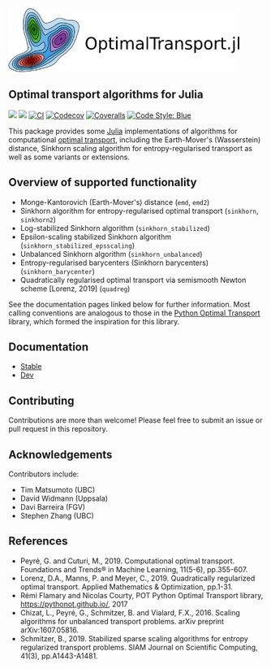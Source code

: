 <a href="https://zsteve.github.io/OptimalTransport.jl/dev">
<img src="images/optimaltransport_logo.png" height="125"><br></a>

## Optimal transport algorithms for Julia

[![](https://img.shields.io/badge/docs-stable-blue.svg)](https://zsteve.github.io/OptimalTransport.jl/stable)
[![](https://img.shields.io/badge/docs-dev-blue.svg)](https://zsteve.github.io/OptimalTransport.jl/dev)
[![CI](https://github.com/zsteve/OptimalTransport.jl/workflows/CI/badge.svg?branch=master)](https://github.com/zsteve/OptimalTransport.jl/actions?query=workflow%3ACI+branch%3Amaster)
[![Codecov](https://codecov.io/gh/zsteve/OptimalTransport.jl/branch/master/graph/badge.svg)](https://codecov.io/gh/zsteve/OptimalTransport.jl)
[![Coveralls](https://coveralls.io/repos/github/zsteve/OptimalTransport.jl/badge.svg?branch=master)](https://coveralls.io/github/zsteve/OptimalTransport.jl?branch=master)
[![Code Style: Blue](https://img.shields.io/badge/code%20style-blue-4495d1.svg)](https://github.com/invenia/BlueStyle)

This package provides some [Julia](https://julialang.org/) implementations of algorithms for computational [optimal transport](https://optimaltransport.github.io/), including the Earth-Mover's (Wasserstein) distance, Sinkhorn scaling algorithm for entropy-regularised transport as well as some variants or extensions. 

## Overview of supported functionality

* Monge-Kantorovich (Earth-Mover's) distance (`emd`, `emd2`)
* Sinkhorn algorithm for entropy-regularised optimal transport (`sinkhorn`, `sinkhorn2`)
* Log-stabilized Sinkhorn algorithm (`sinkhorn_stabilized`)
* Epsilon-scaling stabilized Sinkhorn algorithm (`sinkhorn_stabilized_epsscaling`) 
* Unbalanced Sinkhorn algorithm (`sinkhorn_unbalanced`)
* Entropy-regularised barycenters (Sinkhorn barycenters) (`sinkhorn_barycenter`)
* Quadratically regularised optimal transport via semismooth Newton scheme [Lorenz, 2019] (`quadreg`) 

See the documentation pages linked below for further information. Most calling conventions are analogous to those in the [Python Optimal Transport](https://optimaltransport.github.io/) library, which formed the inspiration for this library.

## Documentation

 - [Stable](https://zsteve.github.io/OptimalTransport.jl/stable)
 - [Dev](https://zsteve.github.io/OptimalTransport.jl/dev)

## Contributing

Contributions are more than welcome! Please feel free to submit an issue or pull request in this repository.

## Acknowledgements

Contributors include:

- Tim Matsumoto (UBC)
- David Widmann (Uppsala)
- Davi Barreira (FGV)
- Stephen Zhang (UBC)

## References

- Peyré, G. and Cuturi, M., 2019. Computational optimal transport. Foundations and Trends® in Machine Learning, 11(5-6), pp.355-607.
- Lorenz, D.A., Manns, P. and Meyer, C., 2019. Quadratically regularized optimal transport. Applied Mathematics & Optimization, pp.1-31.
- Rémi Flamary and Nicolas Courty, POT Python Optimal Transport library, https://pythonot.github.io/, 2017
- Chizat, L., Peyré, G., Schmitzer, B. and Vialard, F.X., 2016. Scaling algorithms for unbalanced transport problems. arXiv preprint arXiv:1607.05816.
- Schmitzer, B., 2019. Stabilized sparse scaling algorithms for entropy regularized transport problems. SIAM Journal on Scientific Computing, 41(3), pp.A1443-A1481.
